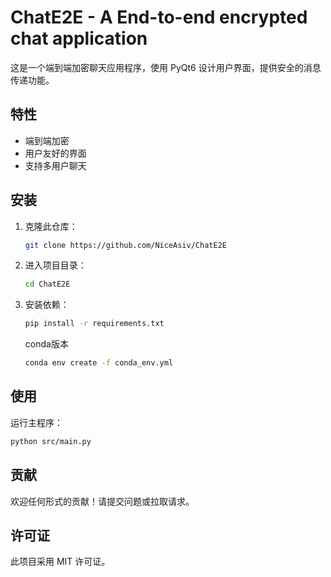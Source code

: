 # ChatE2E - A End-to-end encrypted chat application

这是一个端到端加密聊天应用程序，使用 PyQt6 设计用户界面，提供安全的消息传递功能。

## 特性

- 端到端加密
- 用户友好的界面
- 支持多用户聊天

## 安装

1. 克隆此仓库：
   ```bash
   git clone https://github.com/NiceAsiv/ChatE2E
   ```
2. 进入项目目录：
   ```bash
   cd ChatE2E
   ```
3. 安装依赖：
   ```bash
   pip install -r requirements.txt
   ```
   conda版本
   ```bash
   conda env create -f conda_env.yml
   ```

## 使用

运行主程序：
```bash
python src/main.py
```

## 贡献

欢迎任何形式的贡献！请提交问题或拉取请求。

## 许可证

此项目采用 MIT 许可证。